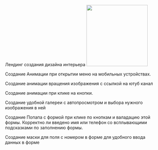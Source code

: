 Лендинг создания дизайна интерьера
 <img src="https://disk.yandex.ru/i/hwudvNMfIyeqhA" height="200"/>

Создание Анимации при открытии меню на мобильных устройствах.

Создание анимации вращения изображения с ссылкой на ютуб канал 

Создание анимации при клике на кнопки.

Создание удобной галереи с автопросмотром и выбора нужного изображения в ней

Создание Попапа с формой при клике по кнопкам и валадацию этой формы. Корректно ли введено имя или телефон со всплывающими подсказками по заполнению формы.

Создание маски для поля с номером в форме для удобного ввода данных в форме

